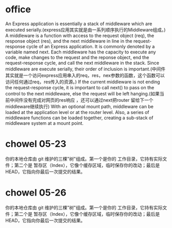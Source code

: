 # office
An Express application is essentially a stack of middleware which are executed serially.(express应用其实就是由一系列顺序执行的Middleware组成。)
A middleware is a function with access to the request object (req), the response object (res), and the next middleware in line in the request-response cycle of an Express application. It is commonly denoted by a variable named next. Each middleware has the capacity to execute any code, make changes to the request and the reponse object, end the request-response cycle, and call the next middleware in the stack. Since middleware are execute serially, their order of inclusion is important.(中间件其实就是一个访问express应用串入的req，res，nex参数的函数，这个函数可以访问任何通过req，res传入的资源。)
If the current middleware is not ending the request-response cycle, it is important to call next() to pass on the control to the next middleware, else the request will be left hanging.(如果当前中间件没有完成对网页的res响应 ，还可以通过next把router 留给下一个middleware继续执行)
With an optional mount path, middleware can be loaded at the application level or at the router level. Also, a series of middleware functions can be loaded together, creating a sub-stack of middleware system at a mount point.
# chowel 05-23
你的本地仓库由 git 维护的三棵"树"组成。第一个是你的 工作目录，它持有实际文件；第二个是 暂存区（Index），它像个缓存区域，临时保存你的改动；最后是HEAD，它指向你最后一次提交的结果。
# chowel 05-26
你的本地仓库由 git 维护的三棵"树"组成。第一个是你的 工作目录，它持有实际文件；第二个是 暂存区（Index），它像个缓存区域，临时保存你的改动；最后是HEAD，它指向你最后一次提交的结果。